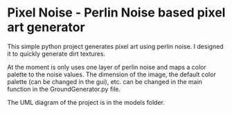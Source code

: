 # Pixel Noise - Perlin Noise based pixel art generator
This simple python project generates pixel art using perlin noise. I designed it to quickly generate dirt textures.

At the moment is only uses one layer of perlin noise and maps a color palette to the noise values. 
The dimension of the image, the default color palette (can be changed in the gui), etc. can be changed in the main function in the GroundGenerator.py file.

The UML diagram of the project is in the models folder.